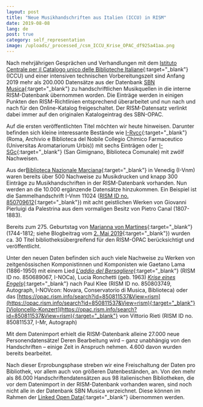 ```yaml
---
layout: post
title: "Neue Musikhandschriften aus Italien (ICCU) in RISM"
date: 2019-08-08
lang: de
post: true
category: self_representation
image: /uploads/_processed_/csm_ICCU_Krise_OPAC_df925a41aa.png
---
```



Nach mehrjährigen Gesprächen und Verhandlungen mit dem [Istituto Centrale per il Catalogo unico delle Biblioteche Italiane](https://www.iccu.sbn.it/it/){:target="_blank"} (ICCU) und einer intensiven technischen Vorbereitungszeit sind Anfang 2019 mehr als 200.000 Datensätze aus der Datenbank [SBN Musica](https://opac.sbn.it/opacsbn/opac/iccu/musica.jsp){:target="_blank"} zu handschriftlichen Musikquellen in die interne RISM-Datenbank übernommen worden. Die Einträge werden in einigen Punkten den RISM-Richtlinien entsprechend überarbeitet und nun nach und nach für den Online-Katalog freigeschaltet. Der RISM-Datensatz verlinkt dabei immer auf den originalen Katalogeintrag des SBN-OPAC.

Auf die ersten veröffentlichten Titel möchten wir heute hinweisen. Darunter befinden sich kleine interessante Bestände wie [I-Rvcc](https://opac.rism.info/search?View=rism&siglum=I-Rvcc){:target="_blank"} (Roma, Archivio e Biblioteca del Nobile Collegio Chimico Farmaceutico (Universitas Aromatariorum Urbis)) mit sechs Einträgen oder [I-SGc](https://opac.rism.info/search?View=rism&siglum=I-SGc){:target="_blank"} (San Gimignano, Biblioteca Comunale) mit zwölf Nachweisen.

Aus der[Biblioteca Nazionale Marciana](https://opac.rism.info/search?View=rism&siglum=I-Vnm){:target="_blank"} in Venedig (I-Vnm) waren bereits über 500 Nachweise zu Musikdrucken und knapp 300 Einträge zu Musikhandschriften in der RISM-Datenbank vorhanden. Nun werden an die 10.000 ergänzende Datensätze hinzukommen. Ein Beispiel ist die Sammelhandschrift I-Vnm 11024 ([RISM ID no. 850709612](https://opac.rism.info/search?id=850709612&View=rism){:target="_blank"}) mit acht geistlichen Werken von Giovanni Pierluigi da Palestrina aus dem vormaligen Besitz von Pietro Canal (1807-1883).

Bereits zum 275. Geburtstag von [Marianna von Martines](https://opac.rism.info/metaopac/perma.do?v=rism&q=-1%3d%22pe331798%22){:target="_blank"} (1744-1812; siehe Blogbeitrag vom [2. Mai 2019](/events/2019/05/02/marianna-von-martines-17441812-at-275.html){:target="_blank"}) wurden ca. 30 Titel bibliotheksübergreifend für den RISM-OPAC berücksichtigt und veröffentlicht.

Unter den neuen Daten befinden sich auch viele Nachweise zu Werken von zeitgenössischen Komponistinnen und Komponisten wie Gaetano Lama (1886-1950) mit einem Lied [_L'addio del Bersagliere_](https://opac.rism.info/search?id=850689069&View=rism){:target="_blank"} (RISM ID no. 850689067, I-NOCa), Lucia Ronchetti (geb. 1963) [_Krise eines Engels_](https://opac.rism.info/search?id=850803749&View=rism){:target="_blank"} nach Paul Klee (RISM ID no. 850803749, Autograph, I-NOVcon: Novara, Conservatorio di Musica, Biblioteca) oder das [https://opac.rism.info/search?id=850811537&View=rism](https://opac.rism.info/search?id=850811537&View=rism){:target="_blank"}[Violoncello-Konzert](https://opac.rism.info/search?id=850811537&View=rism){:target="_blank"} von Vittorio Rieti (RISM ID no. 850811537, I-Mr, Autograph)

Mit dem Datenimport erhielt die RISM-Datenbank alleine 27.000 neue Personendatensätze! Deren Bearbeitung wird – ganz unabhängig von den Handschriften – einige Zeit in Anspruch nehmen. 4.600 davon wurden bereits bearbeitet.

Nach dieser Erprobungsphase streben wir eine Freischaltung der Daten pro Bibliothek, vor allem auch von größeren Datenbeständen, an. Von den mehr als 86.000 Handschriftendatensätzen aus 98 italienischen Bibliotheken, die vor dem Datenimport in der RISM-Datenbank vorhanden waren, sind noch nicht alle in der Datenbank SBN Musica verzeichnet. Diese können im Rahmen der [Linked Open Data](https://opac.rism.info/index.php?id=10&L=0){:target="_blank"} übernommen werden.



<script type="text/javascript">var switchTo5x=true;</script><script type="text/javascript" src="http://w.sharethis.com/button/buttons.js"></script><script type="text/javascript">stLight.options({publisher: "9b601438-1ce1-49d8-bfd7-9cff5df54c17", doNotHash: false, doNotCopy: false, hashAddressBar: false});</script>